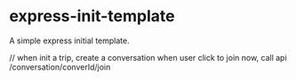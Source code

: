 # express-init-template

A simple express initial template.

// when init a trip, create a conversation
when user click to join now, call api /conversation/converId/join
